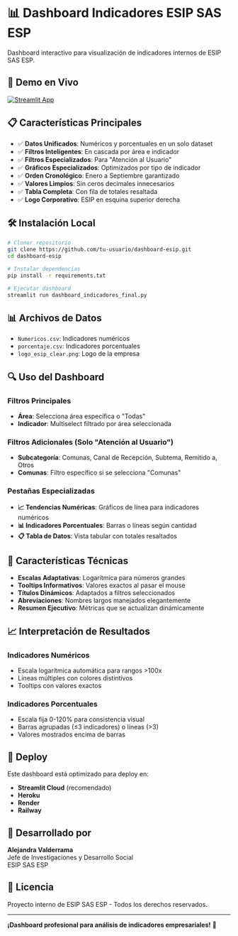 # 📊 Dashboard Indicadores ESIP SAS ESP

Dashboard interactivo para visualización de indicadores internos de ESIP SAS ESP.

## 🚀 Demo en Vivo
[![Streamlit App](https://static.streamlit.io/badges/streamlit_badge_black_white.svg)](https://dashboard-esip.streamlit.app/)

## 📋 Características Principales

- ✅ **Datos Unificados**: Numéricos y porcentuales en un solo dataset
- ✅ **Filtros Inteligentes**: En cascada por área e indicador
- ✅ **Filtros Especializados**: Para "Atención al Usuario"
- ✅ **Gráficos Especializados**: Optimizados por tipo de indicador
- ✅ **Orden Cronológico**: Enero a Septiembre garantizado
- ✅ **Valores Limpios**: Sin ceros decimales innecesarios
- ✅ **Tabla Completa**: Con fila de totales resaltada
- ✅ **Logo Corporativo**: ESIP en esquina superior derecha

## 🛠️ Instalación Local

```bash
# Clonar repositorio
git clone https://github.com/tu-usuario/dashboard-esip.git
cd dashboard-esip

# Instalar dependencias
pip install -r requirements.txt

# Ejecutar dashboard
streamlit run dashboard_indicadores_final.py
```

## 📊 Archivos de Datos

- `Numericos.csv`: Indicadores numéricos
- `porcentaje.csv`: Indicadores porcentuales  
- `logo_esip_clear.png`: Logo de la empresa

## 🔍 Uso del Dashboard

### Filtros Principales
- **Área**: Selecciona área específica o "Todas"
- **Indicador**: Multiselect filtrado por área seleccionada

### Filtros Adicionales (Solo "Atención al Usuario")
- **Subcategoría**: Comunas, Canal de Recepción, Subtema, Remitido a, Otros
- **Comunas**: Filtro específico si se selecciona "Comunas"

### Pestañas Especializadas
- **📈 Tendencias Numéricas**: Gráficos de línea para indicadores numéricos
- **📊 Indicadores Porcentuales**: Barras o líneas según cantidad
- **📋 Tabla de Datos**: Vista tabular con totales resaltados

## 🎯 Características Técnicas

- **Escalas Adaptativas**: Logarítmica para números grandes
- **Tooltips Informativos**: Valores exactos al pasar el mouse
- **Títulos Dinámicos**: Adaptados a filtros seleccionados
- **Abreviaciones**: Nombres largos manejados elegantemente
- **Resumen Ejecutivo**: Métricas que se actualizan dinámicamente

## 📈 Interpretación de Resultados

### Indicadores Numéricos
- Escala logarítmica automática para rangos >100x
- Líneas múltiples con colores distintivos
- Tooltips con valores exactos

### Indicadores Porcentuales
- Escala fija 0-120% para consistencia visual
- Barras agrupadas (≤3 indicadores) o líneas (>3)
- Valores mostrados encima de barras

## 🚀 Deploy

Este dashboard está optimizado para deploy en:
- **Streamlit Cloud** (recomendado)
- **Heroku**
- **Render**
- **Railway**

## 👥 Desarrollado por

**Alejandra Valderrama**  
Jefe de Investigaciones y Desarrollo Social  
ESIP SAS ESP

## 📄 Licencia

Proyecto interno de ESIP SAS ESP - Todos los derechos reservados.

---

**¡Dashboard profesional para análisis de indicadores empresariales!** 🚀